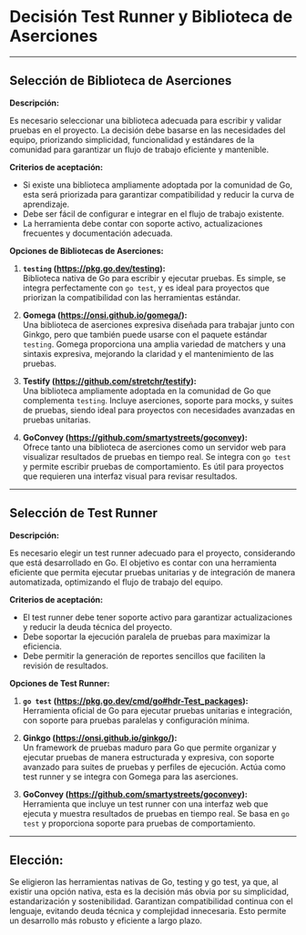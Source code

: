 # Decisión Test Runner y Biblioteca de Aserciones 

---

## Selección de Biblioteca de Aserciones

**Descripción:**

Es necesario seleccionar una biblioteca adecuada para escribir y validar pruebas en el proyecto. La decisión debe basarse en las necesidades del equipo, priorizando simplicidad, funcionalidad y estándares de la comunidad para garantizar un flujo de trabajo eficiente y mantenible.

**Criterios de aceptación:**

- Si existe una biblioteca ampliamente adoptada por la comunidad de Go, esta será priorizada para garantizar compatibilidad y reducir la curva de aprendizaje.
- Debe ser fácil de configurar e integrar en el flujo de trabajo existente.
- La herramienta debe contar con soporte activo, actualizaciones frecuentes y documentación adecuada.

**Opciones de Bibliotecas de Aserciones:**

1. **`testing` (https://pkg.go.dev/testing):**  
   Biblioteca nativa de Go para escribir y ejecutar pruebas. Es simple, se integra perfectamente con `go test`, y es ideal para proyectos que priorizan la compatibilidad con las herramientas estándar.

2. **Gomega (https://onsi.github.io/gomega/):**  
   Una biblioteca de aserciones expresiva diseñada para trabajar junto con Ginkgo, pero que también puede usarse con el paquete estándar `testing`. Gomega proporciona una amplia variedad de matchers y una sintaxis expresiva, mejorando la claridad y el mantenimiento de las pruebas.

3. **Testify (https://github.com/stretchr/testify):**  
   Una biblioteca ampliamente adoptada en la comunidad de Go que complementa `testing`. Incluye aserciones, soporte para mocks, y suites de pruebas, siendo ideal para proyectos con necesidades avanzadas en pruebas unitarias.

4. **GoConvey (https://github.com/smartystreets/goconvey):**  
   Ofrece tanto una biblioteca de aserciones como un servidor web para visualizar resultados de pruebas en tiempo real. Se integra con `go test` y permite escribir pruebas de comportamiento. Es útil para proyectos que requieren una interfaz visual para revisar resultados.

---

## Selección de Test Runner

**Descripción:**

Es necesario elegir un test runner adecuado para el proyecto, considerando que está desarrollado en Go. El objetivo es contar con una herramienta eficiente que permita ejecutar pruebas unitarias y de integración de manera automatizada, optimizando el flujo de trabajo del equipo.

**Criterios de aceptación:**

- El test runner debe tener soporte activo para garantizar actualizaciones y reducir la deuda técnica del proyecto.
- Debe soportar la ejecución paralela de pruebas para maximizar la eficiencia.
- Debe permitir la generación de reportes sencillos que faciliten la revisión de resultados.

**Opciones de Test Runner:**

1. **`go test` (https://pkg.go.dev/cmd/go#hdr-Test_packages):**  
   Herramienta oficial de Go para ejecutar pruebas unitarias e integración, con soporte para pruebas paralelas y configuración mínima.

2. **Ginkgo (https://onsi.github.io/ginkgo/):**  
   Un framework de pruebas maduro para Go que permite organizar y ejecutar pruebas de manera estructurada y expresiva, con soporte avanzado para suites de pruebas y perfiles de ejecución. Actúa como test runner y se integra con Gomega para las aserciones.

3. **GoConvey (https://github.com/smartystreets/goconvey):**  
   Herramienta que incluye un test runner con una interfaz web que ejecuta y muestra resultados de pruebas en tiempo real. Se basa en `go test` y proporciona soporte para pruebas de comportamiento.

---

## Elección:

Se eligieron las herramientas nativas de Go, testing y go test, ya que, al existir una opción nativa, esta es la decisión más obvia por su simplicidad, estandarización y sostenibilidad. Garantizan compatibilidad continua con el lenguaje, evitando deuda técnica y complejidad innecesaria. Esto permite un desarrollo más robusto y eficiente a largo plazo.
